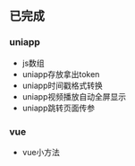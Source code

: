 ## 已完成

### uniapp

- js数组
- uniapp存放拿出token
- uniapp时间戳格式转换
- uniapp视频播放自动全屏显示
- uniapp跳转页面传参

### vue

- vue小方法
